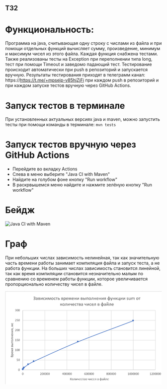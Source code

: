 ## ТЗ2

# Функциональность:
Программа на java, считывающая одну строку с числами из файла и при помощи отдельных функций вычисляет сумму, произведение, минимум и максимум чисел из этого файла. Каждая функция снабжена тестами. Также реализованы тесты на Exception при переполнении типа long, тест при помощи Timeout и заведомо падающий тест. Тестирование происходит автоматически при push в репозиторий и запускается вручную. Результаты тестирования приходят в телеграмм канал: https://https://t.me/+mpsejp-v85hjZjFi при каждом push в репозиторий и при каждом запуске тестов вручную через GitHub Actions. 

# Запуск тестов в терминале
При установленных актуальных версиях java и maven, можно запустить тесты при помощи команды в терминале: ```mvn tests```

# Запуск тестов вручную через GitHub Actions
- Перейдите во вкладку Actions
- Слева в меню выберите "Java CI with Maven"
- Найдите на голубом фоне кнопку "Run workflow"
- В раскрвышемся меню найдите и нажмите зелёную кнопку "Run workflow"

# Бейдж
![Java CI with Maven](https://github.com/TheGrandApple/TZ2/actions/workflows/maven.yml/badge.svg)

# Граф
При небольших числах зависимость нелинейная, так как значительную часть времени работы занимает компиляция файла и запуск теста, а не работа функции. На больших числах зависимость становится линейной, так как время компиляции становится незначительно малым по сравнению со временем работы функции, которое увеличивается пропорционально количеству чисел в файле.

![graph](graph.png?raw=true "Title")
